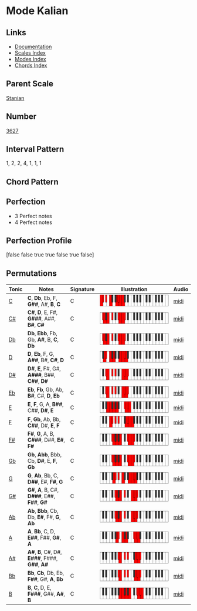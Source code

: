 # Mode Kalian

## Links

- [Documentation](index.md)
- [Scales Index](Scales.md)
- [Modes Index](Modes.md)
- [Chords Index](Chords.md)

## Parent Scale

[Stanian](ScaleStanian.md)

## Number

[3627](https://ianring.com/musictheory/scales/3627)

## Interval Pattern

1, 2, 2, 4, 1, 1, 1

## Chord Pattern



## Perfection

- 3 Perfect notes
- 4 Perfect notes

## Perfection Profile

[false false true true false true false]

## Permutations

| Tonic | Notes | Signature | Illustration | Audio |
|-------|-------|-----------|--------------|-------|
| [C](ModeCNaturalKalian.md) | **C**, **Db**, Eb, F, **G##**, A#, **B**, **C** | C | ![CNaturalKalian](ModeCNaturalKalian.png) | [midi](https://github.com/edipermadi/music/blob/main/docs/ModeCNaturalKalian.mid?raw=true) |
| [C#](ModeCSharpKalian.md) | **C#**, **D**, E, F#, **G###**, A##, **B#**, **C#** | C | ![CSharpKalian](ModeCSharpKalian.png) | [midi](https://github.com/edipermadi/music/blob/main/docs/ModeCSharpKalian.mid?raw=true) |
| [Db](ModeDFlatKalian.md) | **Db**, **Ebb**, Fb, Gb, **A#**, B, **C**, **Db** | C | ![DFlatKalian](ModeDFlatKalian.png) | [midi](https://github.com/edipermadi/music/blob/main/docs/ModeDFlatKalian.mid?raw=true) |
| [D](ModeDNaturalKalian.md) | **D**, **Eb**, F, G, **A##**, B#, **C#**, **D** | C | ![DNaturalKalian](ModeDNaturalKalian.png) | [midi](https://github.com/edipermadi/music/blob/main/docs/ModeDNaturalKalian.mid?raw=true) |
| [D#](ModeDSharpKalian.md) | **D#**, **E**, F#, G#, **A###**, B##, **C##**, **D#** | C | ![DSharpKalian](ModeDSharpKalian.png) | [midi](https://github.com/edipermadi/music/blob/main/docs/ModeDSharpKalian.mid?raw=true) |
| [Eb](ModeEFlatKalian.md) | **Eb**, **Fb**, Gb, Ab, **B#**, C#, **D**, **Eb** | C | ![EFlatKalian](ModeEFlatKalian.png) | [midi](https://github.com/edipermadi/music/blob/main/docs/ModeEFlatKalian.mid?raw=true) |
| [E](ModeENaturalKalian.md) | **E**, **F**, G, A, **B##**, C##, **D#**, **E** | C | ![ENaturalKalian](ModeENaturalKalian.png) | [midi](https://github.com/edipermadi/music/blob/main/docs/ModeENaturalKalian.mid?raw=true) |
| [F](ModeFNaturalKalian.md) | **F**, **Gb**, Ab, Bb, **C##**, D#, **E**, **F** | C | ![FNaturalKalian](ModeFNaturalKalian.png) | [midi](https://github.com/edipermadi/music/blob/main/docs/ModeFNaturalKalian.mid?raw=true) |
| [F#](ModeFSharpKalian.md) | **F#**, **G**, A, B, **C###**, D##, **E#**, **F#** | C | ![FSharpKalian](ModeFSharpKalian.png) | [midi](https://github.com/edipermadi/music/blob/main/docs/ModeFSharpKalian.mid?raw=true) |
| [Gb](ModeGFlatKalian.md) | **Gb**, **Abb**, Bbb, Cb, **D#**, E, **F**, **Gb** | C | ![GFlatKalian](ModeGFlatKalian.png) | [midi](https://github.com/edipermadi/music/blob/main/docs/ModeGFlatKalian.mid?raw=true) |
| [G](ModeGNaturalKalian.md) | **G**, **Ab**, Bb, C, **D##**, E#, **F#**, **G** | C | ![GNaturalKalian](ModeGNaturalKalian.png) | [midi](https://github.com/edipermadi/music/blob/main/docs/ModeGNaturalKalian.mid?raw=true) |
| [G#](ModeGSharpKalian.md) | **G#**, **A**, B, C#, **D###**, E##, **F##**, **G#** | C | ![GSharpKalian](ModeGSharpKalian.png) | [midi](https://github.com/edipermadi/music/blob/main/docs/ModeGSharpKalian.mid?raw=true) |
| [Ab](ModeAFlatKalian.md) | **Ab**, **Bbb**, Cb, Db, **E#**, F#, **G**, **Ab** | C | ![AFlatKalian](ModeAFlatKalian.png) | [midi](https://github.com/edipermadi/music/blob/main/docs/ModeAFlatKalian.mid?raw=true) |
| [A](ModeANaturalKalian.md) | **A**, **Bb**, C, D, **E##**, F##, **G#**, **A** | C | ![ANaturalKalian](ModeANaturalKalian.png) | [midi](https://github.com/edipermadi/music/blob/main/docs/ModeANaturalKalian.mid?raw=true) |
| [A#](ModeASharpKalian.md) | **A#**, **B**, C#, D#, **E###**, F###, **G##**, **A#** | C | ![ASharpKalian](ModeASharpKalian.png) | [midi](https://github.com/edipermadi/music/blob/main/docs/ModeASharpKalian.mid?raw=true) |
| [Bb](ModeBFlatKalian.md) | **Bb**, **Cb**, Db, Eb, **F##**, G#, **A**, **Bb** | C | ![BFlatKalian](ModeBFlatKalian.png) | [midi](https://github.com/edipermadi/music/blob/main/docs/ModeBFlatKalian.mid?raw=true) |
| [B](ModeBNaturalKalian.md) | **B**, **C**, D, E, **F###**, G##, **A#**, **B** | C | ![BNaturalKalian](ModeBNaturalKalian.png) | [midi](https://github.com/edipermadi/music/blob/main/docs/ModeBNaturalKalian.mid?raw=true) |

